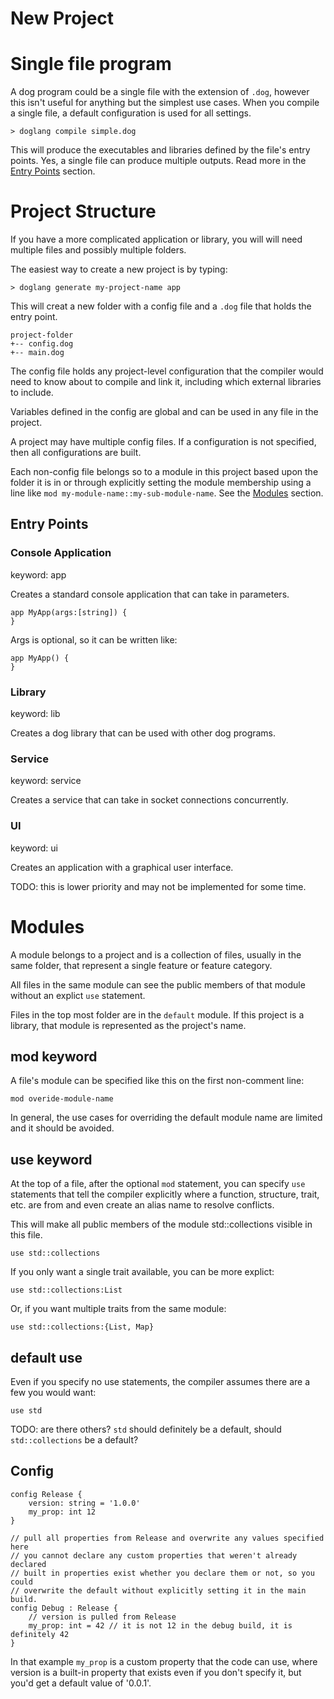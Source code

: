 # New Project

# Single file program

A dog program could be a single file with the extension of `.dog`, however
this isn't useful for anything but the simplest use cases. When you compile
a single file, a default configuration is used for all settings.

```
> doglang compile simple.dog
```

This will produce the executables and libraries defined by the file's entry
points. Yes, a single file can produce multiple outputs. Read more in the 
[Entry Points](#Entry-Points) section.

# Project Structure

If you have a more complicated application or library, you will will need multiple
files and possibly multiple folders.

The easiest way to create a new project is by typing:
```
> doglang generate my-project-name app
```
This will creat a new folder with a config file and a `.dog` file that holds the
entry point.
```
project-folder
+-- config.dog
+-- main.dog
```
The config file holds any project-level configuration that the compiler would need
to know about to compile and link it, including which external libraries to include.

Variables defined in the config are global and can be used in any file in the project.

A project may have multiple config files. If a configuration is not specified, then 
all configurations are built.

Each non-config file belongs so to a module in this project based upon the folder it is
in or through explicitly setting the module membership using a line like 
`mod my-module-name::my-sub-module-name`. See the [Modules](#modules) section.

## Entry Points

### Console Application
keyword: app

Creates a standard console application that can take in parameters.

```
app MyApp(args:[string]) {
}
```

Args is optional, so it can be written like:

```
app MyApp() {
}
```

### Library
keyword: lib

Creates a dog library that can be used with other dog programs.

### Service
keyword: service

Creates a service that can take in socket connections concurrently.

### UI
keyword: ui

Creates an application with a graphical user interface.

TODO: this is lower priority and may not be implemented for some time.


# Modules

A module belongs to a project and is a collection of files, usually in the same folder, that represent
a single feature or feature category.

All files in the same module can see the public members of that module without an explict `use` statement.

Files in the top most folder are in the `default` module. If this project is a library, that module is 
represented as the project's name.

## mod keyword

A file's module can be specified like this on the first non-comment line:
```
mod overide-module-name
```

In general, the use cases for overriding the default module name are limited and it should be avoided.

## use keyword

At the top of a file, after the optional `mod` statement, you can specify `use` statements that tell the compiler explicitly where a function, 
structure, trait, etc. are from and even create an alias name to resolve conflicts.

This will make all public members of the module std::collections visible in this file. 
```
use std::collections
```

If you only want a single trait available, you can be more explict:
```
use std::collections:List
```

Or, if you want multiple traits from the same module:
```
use std::collections:{List, Map}
```

## default use
Even if you specify no use statements, the compiler assumes there are a few you would want:
```
use std
```

TODO: are there others? `std` should definitely be a default, should `std::collections` be a default?

## Config

```
config Release {
    version: string = '1.0.0'
    my_prop: int 12
}

// pull all properties from Release and overwrite any values specified here
// you cannot declare any custom properties that weren't already declared
// built in properties exist whether you declare them or not, so you could
// overwrite the default without explicitly setting it in the main build.
config Debug : Release { 
    // version is pulled from Release
    my_prop: int = 42 // it is not 12 in the debug build, it is definitely 42
}
```

In that example `my_prop` is a custom property that the code can use, where version is a built-in
property that exists even if you don't specify it, but you'd get a default value of '0.0.1'.

